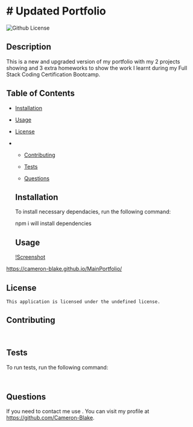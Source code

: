 # # Updated Portfolio
  ![Github License](https://img.shields.io/badge/license-undefined-blue.svg)
    
  ## Description 

  This is a new and upgraded version of my portfolio with my 2 projects showing and 3 extra homeworks to show the work I learnt during my Full Stack Coding Certification Bootcamp.

  ## Table of Contents

  * [Installation](#installation)

  * [Usage](#usage)
 
* [License](#license)
*
  * [Contributing](#contributing)
   
  * [Tests](#tests)
   
  * [Questions](#questions)
   
  
  ## Installation 

  To install necessary dependacies, run the following command:
 
  npm i will install dependencies

  ## Usage 

  [!Screenshot](./images/screenshot.png)

https://cameron-blake.github.io/MainPortfolio/

  ## License
    
    This application is licensed under the undefined license.

  ## Contributing 

```
  
```

  ## Tests

  To run tests, run the following command:

```
  
```

  ## Questions

  If you need to contact me use . You can visit my profile at https://github.com/Cameron-Blake.

